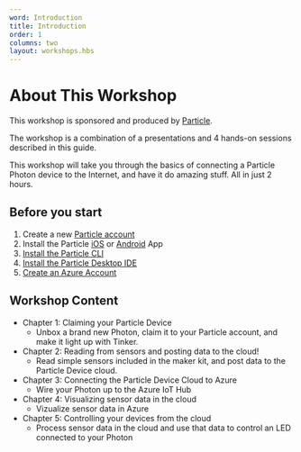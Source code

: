 ```yaml
---
word: Introduction
title: Introduction
order: 1
columns: two
layout: workshops.hbs
---
```


# About This Workshop

This workshop is sponsored and produced by [Particle](https:www.particle.io).

The workshop is a combination of a presentations and 4 hands-on sessions described in this guide.

This workshop will take you through the basics of connecting a Particle Photon device to the Internet, and have it do amazing stuff. All in just 2 hours.

## Before you start

1.  Create a new [Particle account](https://login.particle.io/signup)
2.  Install the Particle [iOS](https://apps.apple.com/us/app/particle-build-iot-projects-wifi-or-cellular/id991459054) or [Android](https://play.google.com/store/apps/details?id=io.particle.android.app) App
3.  [Install the Particle CLI](/tutorials/developer-tools/cli/)
4.  [Install the Particle Desktop IDE](/reference/discontinued/dev/)
5.  [Create an Azure Account](https://azure.com)

## Workshop Content

- Chapter 1: Claiming your Particle Device
  - Unbox a brand new Photon, claim it to your Particle account, and make it light up with Tinker.
- Chapter 2: Reading from sensors and posting data to the cloud!
  - Read simple sensors included in the maker kit, and post data to the Particle Device cloud.
- Chapter 3: Connecting the Particle Device Cloud to Azure
  - Wire your Photon up to the Azure IoT Hub
- Chapter 4: Visualizing sensor data in the cloud
  - Vizualize sensor data in Azure
- Chapter 5: Controlling your devices from the cloud
  - Process sensor data in the cloud and use that data to control an LED connected to your Photon

